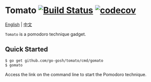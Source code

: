 # Tomato [![Build Status](https://travis-ci.com/go-gosh/tomato.svg?branch=main)](https://travis-ci.com/go-gosh/tomato) [![codecov](https://codecov.io/gh/go-gosh/tomato/branch/main/graph/badge.svg?token=E95nOwSpCL)](https://codecov.io/gh/go-gosh/tomato)

[English](README.md) | [中文](README-zh.md)

`Tomato` is a pomodoro technique gadget.

## Quick Started

```bash
$ go get github.com/go-gosh/tomato/cmd/gomato
$ gomato
```

Access the link on the command line to start the Pomodoro technique.
